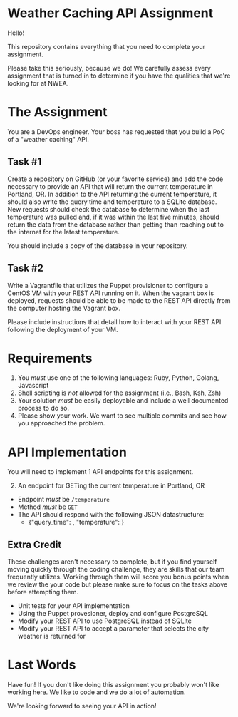 # Weather Caching API Assignment

Hello!

This repository contains everything that you need to complete your assignment.

Please take this seriously, because we do!  We carefully assess every assignment that is
turned in to determine if you have the qualities that we're looking for at NWEA.

# The Assignment

You are a DevOps engineer.  Your boss has requested that you build a PoC of a
"weather caching" API.

## Task #1

Create a repository on GitHub (or your favorite service) and add the code
necessary to provide an API that will return the current temperature in
Portland, OR. In addition to the API returning the current temperature, it
should also write the query time and temperature to a SQLite database. New
requests should check the database to determine when the last temperature was
pulled and, if it was within the last five minutes, should return the data from
the database rather than getting than reaching out to the internet for the
latest temperature.

You should include a copy of the database in your repository.

## Task #2

Write a Vagrantfile that utilizes the Puppet provisioner to configure a CentOS
VM with your REST API running on it. When the vagrant box is deployed, requests
should be able to be made to the REST API directly from the computer hosting the
Vagrant box.

Please include instructions that detail how to interact with your REST API
following the deployment of your VM.

# Requirements

1. You *must* use one of the following languages: Ruby, Python, Golang, Javascript
2. Shell scripting is *not* allowed for the assignment (i.e., Bash, Ksh, Zsh)
3. Your solution *must* be easily deployable and include a well documented process to do so.
4. Please show your work.  We want to see multiple commits and see how you approached the problem.

# API Implementation

You will need to implement 1 API endpoints for this assignment.

2. An endpoint for GETing the current temperature in Portland, OR
  * Endpoint *must* be `/temperature`
  * Method *must* be `GET`
  * The API should respond with the following JSON datastructure:
    * {"query_time": <timestamp>, "temperature": <temperature> }

## Extra Credit

These challenges aren't necessary to complete, but if you find yourself moving
quickly through the coding challenge, they are skills that our team frequently
utilizes. Working through them will score you bonus points when we review the
your code but please make sure to focus on the tasks above before attempting
them.

  * Unit tests for your API implementation
  * Using the Puppet provesioner, deploy and configure PostgreSQL
  * Modify your REST API to use PostgreSQL instead of SQLite
  * Modify your REST API to accept a parameter that selects the city weather is
    returned for

# Last Words

Have fun!  If you don't like doing this assignment you probably won't like working here.  We like to code and we do a lot of automation.

We're looking forward to seeing your API in action!
